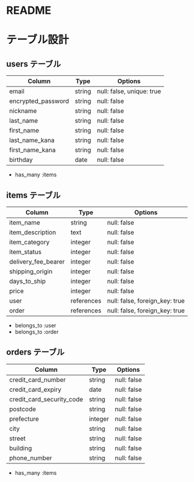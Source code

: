 # README

# テーブル設計

## users テーブル

| Column                    | Type       | Options                        |
| ------------------------- | ---------- | ------------------------------ |
| email                     | string     | null: false, unique: true      |
| encrypted_password        | string     | null: false                    |
| nickname                  | string     | null: false                    |
| last_name                 | string     | null: false                    |
| first_name	              | string     | null: false                    |
| last_name_kana            | string     | null: false                    |
| first_name_kana           | string     | null: false                    |
| birthday                  | date       | null: false                    |

- has_many :items


## items テーブル

| Column                    | Type       | Options                        |
| ------------------------- | ---------- | ------------------------------ |
| item_name                 | string     | null: false                    |
| item_description          | text       | null: false                    |
| item_category             | integer    | null: false                    |
| item_status               | integer    | null: false                    |
| delivery_fee_bearer       | integer    | null: false                    |
| shipping_origin           | integer    | null: false                    |
| days_to_ship              | integer    | null: false                    |
| price                     | integer    | null: false                    |
| user                      | references | null: false, foreign_key: true |
| order                     | references | null: false, foreign_key: true |

- belongs_to :user
- belongs_to :order


## orders テーブル

| Column                    | Type       | Options                        |
| ------------------------- | ---------- | ------------------------------ |
| credit_card_number        | string     | null: false                    |
| credit_card_expiry        | date       | null: false                    |
| credit_card_security_code | string     | null: false                    |
| postcode                  | string     | null: false                    |
| prefecture                | integer    | null: false                    |
| city                      | string     | null: false                    |
| street                    | string     | null: false                    |
| building                  | string     | null: false                    |
| phone_number              | string     | null: false                    |

- has_many :items